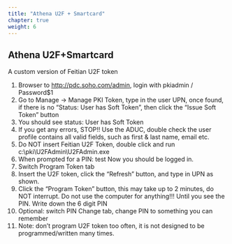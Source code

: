 ```yaml
---
title: "Athena U2F + Smartcard"
chapter: true
weight: 6
---
```


## Athena U2F+Smartcard
A custom version of Feitian U2F token

1. Browser to <http://pdc.soho.com/admin>, login with pkiadmin / Password$1
1. Go to Manage -> Manage PKI Token, type in the user UPN, once found, if there is no “Status: User has Soft Token”, then click the “Issue Soft Token” button
1. You should see status: User has Soft Token
1. If you get any errors, STOP!! Use the ADUC, double check the user profile contains all valid fields, such as first & last name, email etc.
1. Do NOT insert Feitian U2F Token, double click and run c:\pki\U2FAdmin\U2FAdmin.exe
1. When prompted for a PIN:  test  Now you should be logged in.
1. Switch Program Token tab
1. Insert the U2F token, click the “Refresh” button, and type in UPN as shown.
1. Click the “Program Token” button, this may take up to 2 minutes, do NOT interrupt. Do not use the computer for anything!!! Until you see the PIN. Write down the 6 digit PIN
1. Optional: switch PIN Change tab, change PIN to something you can remember
1. Note: don’t program U2F token too often, it is not designed to be programmed/written many times.
